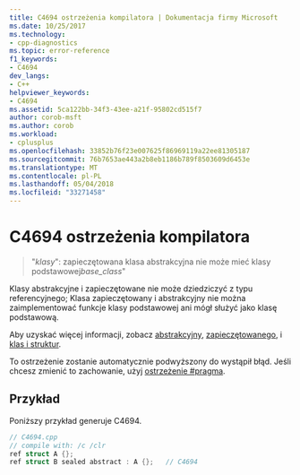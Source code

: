```yaml
---
title: C4694 ostrzeżenia kompilatora | Dokumentacja firmy Microsoft
ms.date: 10/25/2017
ms.technology:
- cpp-diagnostics
ms.topic: error-reference
f1_keywords:
- C4694
dev_langs:
- C++
helpviewer_keywords:
- C4694
ms.assetid: 5ca122bb-34f3-43ee-a21f-95802cd515f7
author: corob-msft
ms.author: corob
ms.workload:
- cplusplus
ms.openlocfilehash: 33852b76f23e007625f86969119a22ee81305187
ms.sourcegitcommit: 76b7653ae443a2b8eb1186b789f8503609d6453e
ms.translationtype: MT
ms.contentlocale: pl-PL
ms.lasthandoff: 05/04/2018
ms.locfileid: "33271458"
---
```

# <a name="compiler-warning-c4694"></a>C4694 ostrzeżenia kompilatora

> "*klasy*": zapieczętowana klasa abstrakcyjna nie może mieć klasy podstawowej*base_class*"

Klasy abstrakcyjne i zapieczętowane nie może dziedziczyć z typu referencyjnego; Klasa zapieczętowany i abstrakcyjny nie można zaimplementować funkcje klasy podstawowej ani mógł służyć jako klasę podstawową.

Aby uzyskać więcej informacji, zobacz [abstrakcyjny](../../windows/abstract-cpp-component-extensions.md), [zapieczętowanego](../../windows/sealed-cpp-component-extensions.md), i [klas i struktur](../../windows/classes-and-structs-cpp-component-extensions.md).

To ostrzeżenie zostanie automatycznie podwyższony do wystąpił błąd. Jeśli chcesz zmienić to zachowanie, użyj [ostrzeżenie #pragma](../../preprocessor/warning.md).

## <a name="example"></a>Przykład

Poniższy przykład generuje C4694.

```cpp
// C4694.cpp
// compile with: /c /clr
ref struct A {};
ref struct B sealed abstract : A {};   // C4694
```